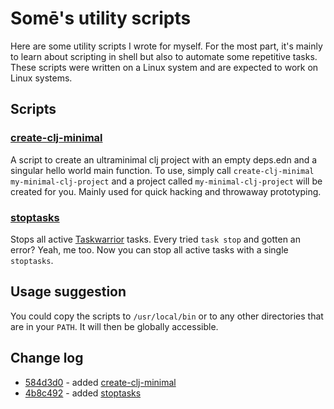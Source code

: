 # Somē's utility scripts

Here are some utility scripts I wrote for myself. For the most part, it's mainly to learn about scripting in shell but also to automate some repetitive tasks. These scripts were written on a Linux system and are expected to work on Linux systems.

## Scripts
### [create-clj-minimal](./create-clj-minimal)
A script to create an ultraminimal clj project with an empty deps.edn and a singular hello world main function. To use, simply call `create-clj-minimal my-minimal-clj-project` and a project called `my-minimal-clj-project` will be created for you. Mainly used for quick hacking and throwaway prototyping.
### [stoptasks](./stoptasks)
Stops all active [Taskwarrior](https://github.com/GothenburgBitFactory/taskwarrior) tasks. Every tried `task stop` and gotten an error? Yeah, me too. Now you can stop all active tasks with a single `stoptasks`.
## Usage suggestion
You could copy the scripts to `/usr/local/bin` or to any other directories that are in your `PATH`. It will then be globally accessible.
## Change log
- [584d3d0](https://github.com/somecho/utility-scripts/commit/584d3d04b3d9d2a9d1fdd79789e7c4908daa40be) - added [create-clj-minimal](./create-clj-minimal)
- [4b8c492](https://github.com/somecho/utility-scripts/commit/4b8c492ecd1725646dbff502a19a77cc73c52747) - added [stoptasks](./stoptasks)
